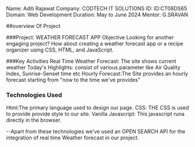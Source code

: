 Name: Aditi Rajawat
Company: CODTECH IT SOLUTIONS
ID: ID:CT08DS65
Domain: Web Development
Duration: May to June 2024
Mentor: G.SRAVAN

##overview Of Project 

###Project: WEATHER FORECAST APP
Objective
Looking for another engaging project? How about creating a
weather forecast app or a recipe organizer using CSS, HTML,
and JavaScript.

###Key Activities
Real Time Weather Forecast: The site shows current weather 
Today's Highlights: consist of various parameter like Air Quality Index, Sunrise-Senset time etc
Hourly Forecast:The Site provides an hourly forecast starting from "now to the time we've provides"

### Technologies Used
Html:The primary language used to design our page.
CSS: THE CSS is used to provide provide 
style to our site.
Vanilla Javascript: This javascript runa directly in the browser.

--Apart from these technologies we've used an OPEN SEARCH API for the integration of real time Weather forecast in our project.



